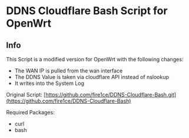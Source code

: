 # DDNS Cloudflare Bash Script for OpenWrt

## Info
This Script is a modified version for OpenWrt with the following changes:
 - The WAN IP is pulled from the wan interface
 - The DDNS Value is taken via cloudflare API instead of nslookup
 - It writes into the System Log

Original Script: [https://github.com/fire1ce/DDNS-Cloudflare-Bash.git](https://github.com/fire1ce/DDNS-Cloudflare-Bash)

Required Packages:

- curl
- bash
